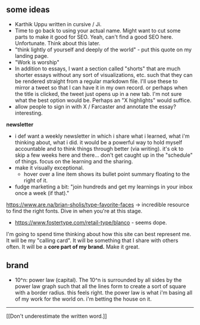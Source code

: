 ## some ideas
- Karthik Uppu written in cursive / Ji.
- Time to go back to using your actual name. Might want to cut some parts to make it good for SEO. Yeah, can't find a good SEO here. Unfortunate. Think about this later.
- "think lightly of yourself and deeply of the world" - put this quote on my landing page.
- "Work is worship"
- In addition to essays, I want a section called "shorts" that are much shorter essays without any sort of visualizations, etc. such that they can be rendered straight from a regular markdown file. I'll use these to mirror a tweet so that I can have it in my own record. or perhaps when the title is clicked, the tweet just opens up in a new tab. I'm not sure what the best option would be. Perhaps an "X highlights" would suffice.
- allow people to sign in with X / Farcaster and annotate the essay? interesting.

**newsletter**
- i def want a weekly newsletter in which i share what i learned, what i'm thinking about, what i did. it would be a powerful way to hold myself accountable and to think things through better (via writing). it's ok to skip a few weeks here and there... don't get caught up in the "schedule" of things. focus on the learning and the sharing.
- make it visually exceptional.
	- hover over a line item shows its bullet point summary floating to the right of it.
- fudge marketing a bit: "join hundreds and get my learnings in your inbox once a week (if that)."

https://www.are.na/brian-sholis/type-favorite-faces -> incredible resource to find the right fonts. Dive in when you're at this stage.
- https://www.fostertype.com/retail-type/blanco - seems dope.

I'm going to spend time thinking about how this site can best represent me. It will be my "calling card". It will be something that I share with others often. It will be a **core part of my brand.** Make it great.
## brand
- 10^n: power law (capital). The 10^n is surrounded by all sides by the power law graph such that all the lines form to create a sort of square with a border radius. this feels right. the power law is what i'm basing all of my work for the world on. i'm betting the house on it.

---

[[Don't underestimate the written word.]]
